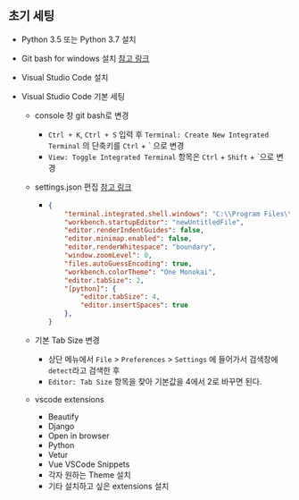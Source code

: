 ## 초기 세팅

- Python 3.5 또는 Python 3.7 설치

- Git bash for windows 설치 [참고 링크](https://tnsgud.tistory.com/648)

- Visual Studio Code 설치

- Visual Studio Code 기본 세팅

  - console 창 git bash로 변경

    - `Ctrl + K`, `Ctrl + S` 입력 후 `Terminal: Create New Integrated Terminal` 의 단축키를 `Ctrl` + ` 으로 변경
    - `View: Toggle Integrated Terminal` 항목은 `Ctrl` + `Shift` + `으로 변경

  - settings.json 편집 [참고 링크](https://mishka.kr/2019/06/24/vscode-gitbash/)

    - ```json
      {
          "terminal.integrated.shell.windows": "C:\\Program Files\\Git\\bin\\bash.exe",
          "workbench.startupEditor": "newUntitledFile",
          "editor.renderIndentGuides": false,
          "editor.minimap.enabled": false,
          "editor.renderWhitespace": "boundary",
          "window.zoomLevel": 0,
          "files.autoGuessEncoding": true,
          "workbench.colorTheme": "One Monokai",
          "editor.tabSize": 2,
          "[python]": {
              "editor.tabSize": 4,
              "editor.insertSpaces": true
          },
      }
      ```

  - 기본 Tab Size 변경

    - 상단 메뉴에서 `File` > `Preferences` > `Settings` 에 들어가서 검색창에 `detect`라고 검색한 후
    - `Editor: Tab Size` 항목을 찾아 기본값을 4에서 2로 바꾸면 된다.

  - vscode extensions

    - Beautify
    - Django
    - Open in browser
    - Python
    - Vetur
    - Vue VSCode Snippets
    - 각자 원하는 Theme 설치
    - 기타 설치하고 싶은 extensions 설치
